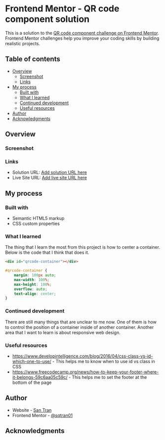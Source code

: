 # Frontend Mentor - QR code component solution

This is a solution to the [QR code component challenge on Frontend Mentor](https://www.frontendmentor.io/challenges/qr-code-component-iux_sIO_H). Frontend Mentor challenges help you improve your coding skills by building realistic projects. 

## Table of contents

- [Overview](#overview)
  - [Screenshot](#screenshot)
  - [Links](#links)
- [My process](#my-process)
  - [Built with](#built-with)
  - [What I learned](#what-i-learned)
  - [Continued development](#continued-development)
  - [Useful resources](#useful-resources)
- [Author](#author)
- [Acknowledgments](#acknowledgments)

## Overview

### Screenshot

### Links

- Solution URL: [Add solution URL here](https://your-solution-url.com)
- Live Site URL: [Add live site URL here](https://your-live-site-url.com)

## My process

### Built with

- Semantic HTML5 markup
- CSS custom properties

### What I learned
The thing that I learn the most from this project is how to center a container. Below is the code that I think that does it.

```html
<div id="qrcode-container"></div>
```
```css
#qrcode-container {
    margin: 100px auto;
    max-width: 100%;
    max-height: 100%;
    overflow: auto;
    text-align: center;
}
```

### Continued development

There are still many things that are unclear to me now. One of them is how to control the position of a container inside of another container. Another area that I want to learn is about responsive web design.

### Useful resources

- https://www.developintelligence.com/blog/2016/04/css-class-vs-id-which-one-to-use/ - This helps me to know when to use id vs class in CSS
- https://www.freecodecamp.org/news/how-to-keep-your-footer-where-it-belongs-59c6aa05c59c/ - This helps me to set the footer at the bottom of the page

## Author

- Website - [San Tran](https:/www.santran.net)
- Frontend Mentor - [@sqtran01](https://www.frontendmentor.io/profile/sqtran01)

## Acknowledgments

